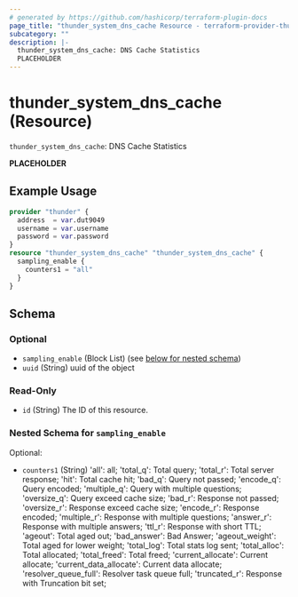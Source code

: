 ```yaml
---
# generated by https://github.com/hashicorp/terraform-plugin-docs
page_title: "thunder_system_dns_cache Resource - terraform-provider-thunder"
subcategory: ""
description: |-
  thunder_system_dns_cache: DNS Cache Statistics
  PLACEHOLDER
---
```


# thunder_system_dns_cache (Resource)

`thunder_system_dns_cache`: DNS Cache Statistics

__PLACEHOLDER__

## Example Usage

```terraform
provider "thunder" {
  address  = var.dut9049
  username = var.username
  password = var.password
}
resource "thunder_system_dns_cache" "thunder_system_dns_cache" {
  sampling_enable {
    counters1 = "all"
  }
}
```

<!-- schema generated by tfplugindocs -->
## Schema

### Optional

- `sampling_enable` (Block List) (see [below for nested schema](#nestedblock--sampling_enable))
- `uuid` (String) uuid of the object

### Read-Only

- `id` (String) The ID of this resource.

<a id="nestedblock--sampling_enable"></a>
### Nested Schema for `sampling_enable`

Optional:

- `counters1` (String) 'all': all; 'total_q': Total query; 'total_r': Total server response; 'hit': Total cache hit; 'bad_q': Query not passed; 'encode_q': Query encoded; 'multiple_q': Query with multiple questions; 'oversize_q': Query exceed cache size; 'bad_r': Response not passed; 'oversize_r': Response exceed cache size; 'encode_r': Response encoded; 'multiple_r': Response with multiple questions; 'answer_r': Response with multiple answers; 'ttl_r': Response with short TTL; 'ageout': Total aged out; 'bad_answer': Bad Answer; 'ageout_weight': Total aged for lower weight; 'total_log': Total stats log sent; 'total_alloc': Total allocated; 'total_freed': Total freed; 'current_allocate': Current allocate; 'current_data_allocate': Current data allocate; 'resolver_queue_full': Resolver task queue full; 'truncated_r': Response with Truncation bit set;


